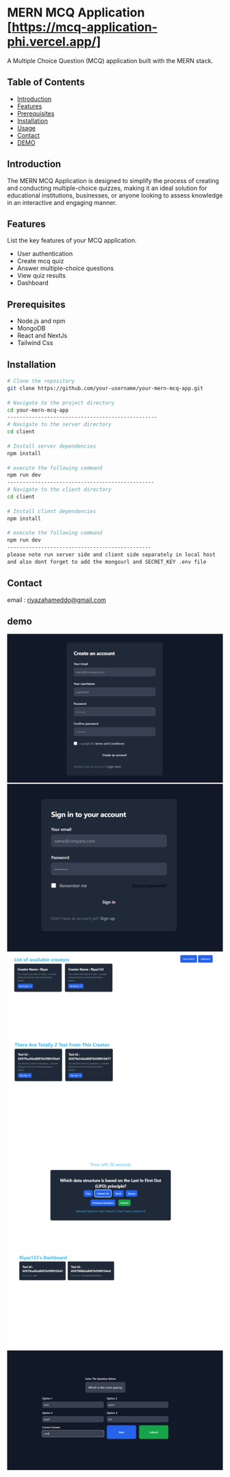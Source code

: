 # MERN MCQ Application [https://mcq-application-phi.vercel.app/]


A Multiple Choice Question (MCQ) application built with the MERN stack.

## Table of Contents

- [Introduction](#introduction)
- [Features](#features)
- [Prerequisites](#prerequisites)
- [Installation](#installation)
- [Usage](#usage)
- [Contact](#contact)
- [DEMO](#demo)

## Introduction

The MERN MCQ Application is designed to simplify the process of creating and conducting multiple-choice quizzes, making it an ideal solution for educational institutions, businesses, or anyone looking to assess knowledge in an interactive and engaging manner.

## Features

List the key features of your MCQ application.

- User authentication
- Create mcq quiz
- Answer multiple-choice questions
- View quiz results
- Dashboard

## Prerequisites

- Node.js and npm
- MongoDB
- React and NextJs
- Tailwind Css
  
## Installation

```bash
# Clone the repository
git clone https://github.com/your-username/your-mern-mcq-app.git

# Navigate to the project directory
cd your-mern-mcq-app
-------------------------------------------------
# Navigate to the server directory
cd client

# Install server dependencies
npm install

# execute the following command
npm run dev
------------------------------------------------
# Navigate to the client directory
cd client

# Install client dependencies
npm install

# execute the following command
npm run dev
-----------------------------------------------
please note run server side and client side separately in local host
and also dont forget to add the mongourl and SECRET_KEY .env file
```
## Contact

email : riyazahameddo@gmail.com

## demo
![Alt text](https://github.com/riyazahamad03/MCQ-Application/blob/main/Assets/one.png)
![Alt text](https://github.com/riyazahamad03/MCQ-Application/blob/main/Assets/two.png)
![Alt text](https://github.com/riyazahamad03/MCQ-Application/blob/main/Assets/three.png)
![Alt text](https://github.com/riyazahamad03/MCQ-Application/blob/main/Assets/four_1.png)
![Alt text](https://github.com/riyazahamad03/MCQ-Application/blob/main/Assets/five.png)
![Alt text](https://github.com/riyazahamad03/MCQ-Application/blob/main/Assets/six.png)
![Alt text](https://github.com/riyazahamad03/MCQ-Application/blob/main/Assets/seven.png)
